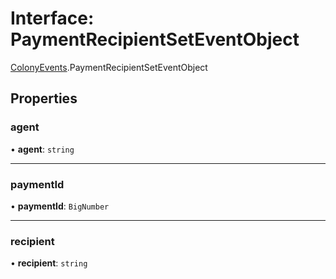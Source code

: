 # Interface: PaymentRecipientSetEventObject

[ColonyEvents](../modules/ColonyEvents.md).PaymentRecipientSetEventObject

## Properties

### agent

• **agent**: `string`

___

### paymentId

• **paymentId**: `BigNumber`

___

### recipient

• **recipient**: `string`
